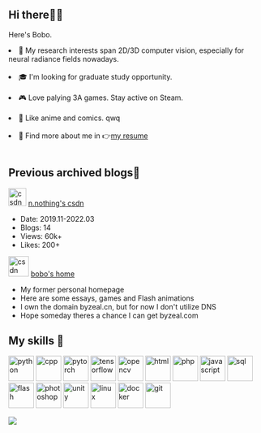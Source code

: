 ## Hi there🙆‍♀️

Here's Bobo.

<li>🔭 My research interests span 2D/3D computer vision, especially for neural radiance fields nowadays.</li><br>

<li>🎓 I'm looking for graduate study opportunity.</li><br>

<li>🎮 Love palying 3A games. Stay active on Steam. </li><br>
  
<li>🎨 Like anime and comics. qwq</li><br>

<li>📄 Find more about me in 👉<a href="https://luciferbobo.github.io/">my resume</a> </li><br>

## Previous archived blogs📖
  
<img src="https://g.csdnimg.cn/static/logo/favicon32.ico" alt="csdn" height="35"/> <a href="https://blog.csdn.net/weixin_45435206?type=blog">n.nothing's csdn</a>  
* Date: 2019.11-2022.03
* Blogs: 14 
* Views: 60k+ 
* Likes: 200+ 

<img src="https://github.com/Luciferbobo/Luciferbobo.github.io/blob/master/img/bobo.ico" alt="csdn" height="40"/> <a href="http://101.43.133.236">bobo's home</a>  
* My former personal homepage 
* Here are some essays, games and Flash animations
* I own the domain byzeal.cn, but for now I don't utilize DNS
* Hope someday theres a chance I can get byzeal.com 

## My skills 🔨

<p align="left">
  <img src="https://img.icons8.com/dusk/64/000000/python.png" alt="python" width="50" height="50"/>
  <img src="https://img.icons8.com/color/48/000000/c-plus-plus-logo.png" alt="cpp" width="50" height="50"/>
  <img src="https://www.vectorlogo.zone/logos/pytorch/pytorch-icon.svg" alt="pytorch" width="50" height="50"/>
  <img src="https://www.vectorlogo.zone/logos/tensorflow/tensorflow-icon.svg" alt="tensorflow" width="50" height="50"/>
  <img src="https://www.vectorlogo.zone/logos/opencv/opencv-icon.svg" alt="opencv" width="50" height="50"/>
  <img src="https://cdn-icons-png.flaticon.com/512/5968/5968267.png" alt="html" width="50" height="50"/>
  <img src="https://cdn-icons-png.flaticon.com/128/919/919830.png" alt="php" width="50" height="50"/>
  <img src="https://cdn-icons-png.flaticon.com/128/5968/5968509.png" alt="javascript" width="50" height="50"/>
  <img src="https://cdn-icons-png.flaticon.com/128/1265/1265531.png" alt="sql" width="50" height="50"/>
  <img src="https://cdn-icons-png.flaticon.com/128/5436/5436992.png" alt="flash" width="50" height="50"/>
  <img src="https://cdn-icons-png.flaticon.com/128/5968/5968520.png" alt="photoshop" width="50" height="50"/>
  <img src="https://img.icons8.com/ios-filled/50/000000/unity.png" alt="unity" width="50" height="50"/>
  <img src="https://cdn-icons-png.flaticon.com/128/226/226772.png" alt="linux" width="50" height="50"/>
  <img src="https://cdn-icons-png.flaticon.com/128/5969/5969059.png" alt="docker" width="50" height="50"/>
  <img src="https://cdn-icons-png.flaticon.com/128/4626/4626029.png" alt="git" width="50" height="50"/>
</p>


<img align="left" src='https://github-readme-stats.vercel.app/api?username=luciferbobo&show_icons=true&theme=gotham'>

